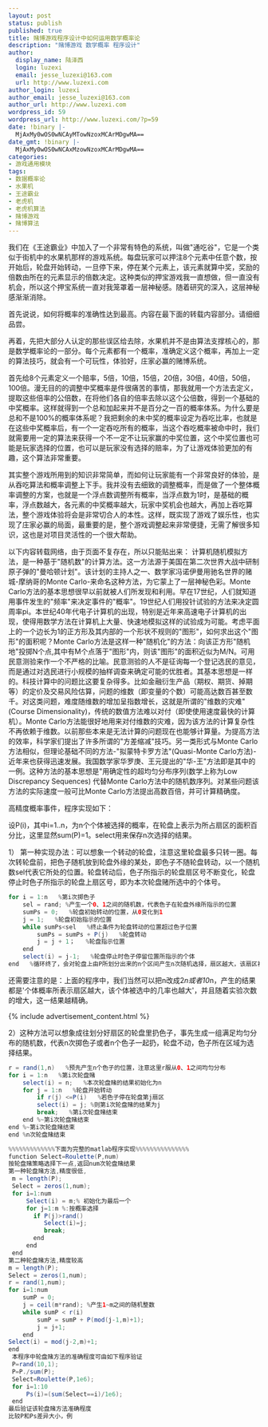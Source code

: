 ```yaml
---
layout: post
status: publish
published: true
title: 赌博游戏程序设计中如何运用数学概率论
description: "赌博游戏 数学概率 程序设计"
author:
  display_name: 陆泽西
  login: luzexi
  email: jesse_luzexi@163.com
  url: http://www.luzexi.com
author_login: luzexi
author_email: jesse_luzexi@163.com
author_url: http://www.luzexi.com
wordpress_id: 59
wordpress_url: http://www.luzexi.com/?p=59
date: !binary |-
  MjAxMy0wOS0wNCAyMTowNzoxMCArMDgwMA==
date_gmt: !binary |-
  MjAxMy0wOS0wNCAxMzowNzoxMCArMDgwMA==
categories:
- 游戏通用模块
tags:
- 数据概率论
- 水果机
- 王途霸业
- 老虎机
- 老虎机算法
- 赌博游戏
- 赌博算法
---
```

我们在《王途霸业》中加入了一个非常有特色的系统，叫做"通吃谷"，它是一个类似于街机中的水果机那样的游戏系统。每盘玩家可以押注8个元素中任意个数，按开始后，轮盘开始转动，一旦停下来，停在某个元素上，该元素就算中奖，奖励的倍数由所在的元素显示的倍数决定。这种类似的押宝游戏我一直想做，但一直没有机会，所以这个押宝系统一直对我笼罩着一层神秘感。随着研究的深入，这层神秘感渐渐消除。

首先说说，如何将概率的准确性达到最高。内容在最下面的转载内容部分。请细细品尝。

再着，先把大部分人认定的那些误区给去除，水果机并不是由算法支撑核心的，那是数学概率论的一部分。每个元素都有一个概率，准确定义这个概率，再加上一定的算法技巧，就会有一个可玩性，体验好，庄家必赢的赌博系统。

首先给8个元素定义一个赔率，5倍，10倍，15倍，20倍，30倍，40倍，50倍，100倍。漫无目的的调整中奖概率是件很痛苦的事情，那我就用一个方法去定义，提取这些倍率的公倍数，在将他们各自的倍率去除以这个公倍数，得到一个基础的中奖概率。这样就得到一个总和加起来并不是百分之一百的概率体系。为什么要是总和不是100%的概率体系呢？我把剩余的未中奖的概率设定为吞吃比率，也就是在这些中奖概率后，有一个一定吞吃所有的概率，当这个吞吃概率被命中时，我们就需要用一定的算法来获得一个不一定不让玩家赢的中奖位置，这个中奖位置也可能是玩家选择的位置，也可以是玩家没有选择的赔率，为了让游戏体验更加的有趣，这个算法非常重要。

其实整个游戏所用到的知识非常简单，而如何让玩家能有一个非常良好的体验，是从吞吃算法和概率调整上下手。我并没有去细致的调整概率，而是做了一个整体概率调整的方案，也就是一个浮点数调整所有概率，当浮点数为1时，是基础的概率，浮点数越大，各元素的中奖概率越大，玩家中奖机会也越大，再加上吞吃算法，整个游戏体验将会是非常切合人的本性。这样，既实现了游戏了娱乐性，也实现了庄家必赢的局面，最重要的是，整个游戏调整起来非常便捷，无需了解很多知识，这也是对项目灵活性的一个很大帮助。

以下内容转载网络，由于页面不复存在，所以只能贴出来：
计算机随机模拟方法，是一种基于"随机数"的计算方法。这一方法源于美国在第二次世界大战中研制原子弹的"曼哈顿计划"。该计划的主持人之一、数学家冯诺伊曼用驰名世界的赌城-摩纳哥的Monte Carlo-来命名这种方法，为它蒙上了一层神秘色彩。Monte Carlo方法的基本思想很早以前就被人们所发现和利用。早在17世纪，人们就知道用事件发生的"频率"来决定事件的"概率"。19世纪人们用投针试验的方法来决定圆周率pi。本世纪40年代电子计算机的出现，特别是近年来高速电子计算机的出现，使得用数学方法在计算机上大量、快速地模拟这样的试验成为可能。考虑平面上的一个边长为1的正方形及其内部的一个形状不规则的"图形"，如何求出这个"图形"的面积呢？Monte Carlo方法是这样一种"随机化"的方法：向该正方形"随机地"投掷N个点,其中有M个点落于"图形"内，则该"图形"的面积近似为M/N。可用民意测验来作一个不严格的比喻。民意测验的人不是征询每一个登记选民的意见，而是通过对选民进行小规模的抽样调查来确定可能的优胜者。其基本思想是一样的。科技计算中的问题比这要复杂得多。比如金融衍生产品（期权、期货、掉期等）的定价及交易风险估算，问题的维数（即变量的个数）可能高达数百甚至数千。对这类问题，难度随维数的增加呈指数增长，这就是所谓的"维数的灾难"(Course Dimensionality)，传统的数值方法难以对付（即使使用速度最快的计算机）。Monte Carlo方法能很好地用来对付维数的灾难，因为该方法的计算复杂性不再依赖于维数。以前那些本来是无法计算的问题现在也能够计算量。为提高方法的效率，科学家们提出了许多所谓的"方差缩减"技巧。另一类形式与Monte Carlo方法相似，但理论基础不同的方法-"拟蒙特卡罗方法"(Quasi-Monte Carlo方法)-近年来也获得迅速发展。我国数学家华罗庚、王元提出的"华-王"方法即是其中的一例。这种方法的基本思想是"用确定性的超均匀分布序列(数学上称为Low Discrepancy Sequences)
代替Monte Carlo方法中的随机数序列。对某些问题该方法的实际速度一般可比Monte Carlo方法提出高数百倍，并可计算精确度。
 
高精度概率事件，程序实现如下：


设P(i)，其中i=1..n，为n个个体被选择的概率，在轮盘上表示为所占扇区的面积百分比，这里显然sum(P)=1。select用来保存n次选择的结果。

1） 第一种实现办法：可以想象一个转动的轮盘，注意这里轮盘最多只转一圈。每次转轮盘前，把色子随机放到轮盘外缘的某处，即色子不随轮盘转动，以一个随机数sel代表它所处的位置。轮盘转动后，色子所指示的轮盘扇区号不断变化，轮盘停止时色子所指示的轮盘上扇区号，即为本次轮盘赌所选中的个体号。

``` java
for i = 1:n   %第i次掷色子
    sel = rand; %产生一个0、1之间的随机数，代表色子在轮盘外缘所指示的位置
    sumPs = 0;   %轮盘初始转动的位置，从0变化到1
    j = 1;   %轮盘初始指示的位置
    while sumPs<sel   %终止条件为轮盘转动的位置超过色子位置
        sumPs = sumPs + P(j)   %轮盘转动
        j = j + 1；   %轮盘指示位置
    end
    select(i) = j-1;   %轮盘停止时色子停留位置所指示的个体
end   %循环终了，会对轮盘上由P所划分出来的n个区间产生n次随机选择，扇区越大，该扇区被选中的几率也越大
```

还需要注意的是：上面的程序中，我们当然可以把n改成2*n或者10*n，产生的结果都是'个体概率所表示扇区越大，该个体被选中的几率也越大'，并且随着实验次数的增大，这一结果越精确。

{% include advertisement_content.html %}

2）这种方法可以想象成往划分好扇区的轮盘里扔色子，事先生成一组满足均匀分布的随机数，代表n次掷色子或者n个色子一起扔，轮盘不动，色子所在区域为选择结果。


``` java
r = rand(1,n)   %预先产生n个色子的位置，注意这里r服从0、1之间均匀分布
for i = 1:n   %第i次轮盘赌
    select(i) = n;   %本次轮盘赌的结果初始化为n
    for j = 1:n   %轮盘开始转动
        if r(j) <=P(i)   %若色子停在轮盘第j扇区
        select(i) = j; %则第i次轮盘赌的结果为j
        break;   %第i次轮盘赌结束
    end %~第i次轮盘赌结束
end %~第i次轮盘赌结束
end %n次轮盘赌结束
```

``` java
%%%%%%%%%%%%%下面为完整的matlab程序实现%%%%%%%%%%%%%%%
function Select=Roulette(P,num)
按轮盘赌策略选择下一点,返回num次轮盘赌结果
第一种轮盘赌方法,精度很低,
 m = length(P);
 Select = zeros(1,num);
 for i=1:num
     Select(i) = m;% 初始化为最后一个
     for j=1:m %:按概率选择
       if P(j)>rand()
          Select(i)=j;
          break;
       end
     end
 end
第二种轮盘赌方法,精度较高
m = length(P);
Select = zeros(1,num);
r = rand(1,num);
for i=1:num
    sumP = 0;
    j = ceil(m*rand); %产生1~m之间的随机整数
    while sumP < r(i)
        sumP = sumP + P(mod(j-1,m)+1);
        j = j+1;
    end
Select(i) = mod(j-2,m)+1;
end
 本程序中轮盘赌方法的准确程度可由如下程序验证
 P=rand(10,1);
 P=P./sum(P);
 Select=Roulette(P,1e6);
 for i=1:10
     Ps(i)=(sum(Select==i)/1e6);
 end
最后验证该轮盘赌方法准确程度
比较P和Ps差异大小，例
```
